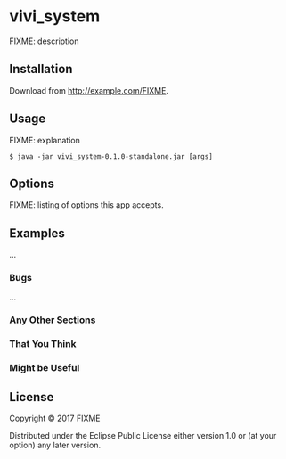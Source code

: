 # vivi_system

FIXME: description

## Installation

Download from http://example.com/FIXME.

## Usage

FIXME: explanation

    $ java -jar vivi_system-0.1.0-standalone.jar [args]

## Options

FIXME: listing of options this app accepts.

## Examples

...

### Bugs

...

### Any Other Sections
### That You Think
### Might be Useful

## License

Copyright © 2017 FIXME

Distributed under the Eclipse Public License either version 1.0 or (at
your option) any later version.
